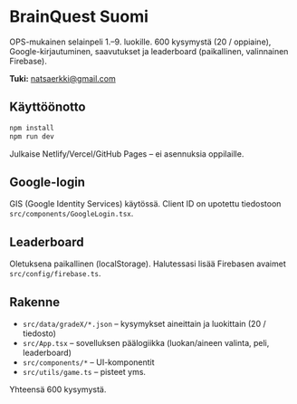 # BrainQuest Suomi

OPS-mukainen selainpeli 1.–9. luokille. 600 kysymystä (20 / oppiaine), Google-kirjautuminen, saavutukset ja leaderboard (paikallinen, valinnainen Firebase).

**Tuki:** natsaerkki@gmail.com

## Käyttöönotto
```bash
npm install
npm run dev
```
Julkaise Netlify/Vercel/GitHub Pages – ei asennuksia oppilaille.

## Google-login
GIS (Google Identity Services) käytössä. Client ID on upotettu tiedostoon `src/components/GoogleLogin.tsx`.

## Leaderboard
Oletuksena paikallinen (localStorage). Halutessasi lisää Firebasen avaimet `src/config/firebase.ts`.

## Rakenne
- `src/data/gradeX/*.json` – kysymykset aineittain ja luokittain (20 / tiedosto)
- `src/App.tsx` – sovelluksen päälogiikka (luokan/aineen valinta, peli, leaderboard)
- `src/components/*` – UI-komponentit
- `src/utils/game.ts` – pisteet yms.

Yhteensä 600 kysymystä.
